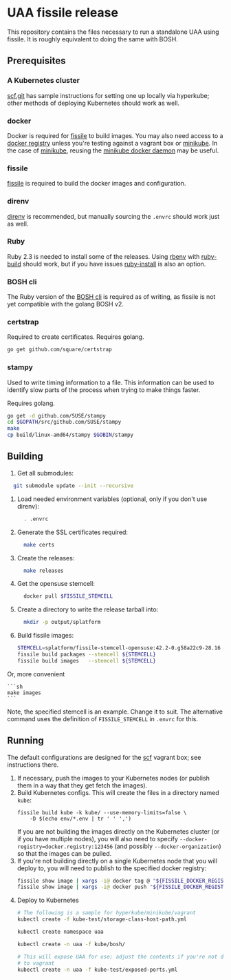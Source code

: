 # UAA fissile release

This repository contains the files necessary to run a standalone UAA using fissile.
It is roughly equivalent to doing the same with BOSH.

## Prerequisites

### A Kubernetes cluster

[scf.git] has sample instructions for setting one up locally via hyperkube;
other methods of deploying Kubernetes should work as well.

[scf.git]: https://github.com/suse/scf/tree/master/docs/kube.md

### docker
Docker is required for [fissile] to build images.  You may also need access to a
[docker registry] unless you're testing against a vagrant box or [minikube].  In
the case of [minikube], reusing the [minikube docker daemon] may be useful.

[docker registry]: https://github.com/docker/distribution
[minikube]: https://kubernetes.io/docs/getting-started-guides/minikube/
[minikube docker daemon]: https://kubernetes.io/docs/getting-started-guides/minikube/#reusing-the-docker-daemon

### fissile

[fissile] is required to build the docker images and configuration.

[fissile]: https://github.com/suse/fissile

### direnv
[direnv] is recommended, but manually sourcing the `.envrc` should work just as
well.

[direnv]: https://github.com/direnv/direnv/

### Ruby
Ruby 2.3 is needed to install some of the releases.  Using [rbenv] with
[ruby-build] should work, but if you have issues [ruby-install] is also an
option.

[rbenv]: https://github.com/sstephenson/rbenv
[ruby-build]: https://github.com/rbenv/ruby-build
[ruby-install]: https://github.com/postmodern/ruby-install/

### BOSH cli
The Ruby version of the [BOSH cli] is required as of writing, as fissile is not
yet compatible with the golang BOSH v2.

[BOSH cli]: https://rubygems.org/gems/bosh_cli

### certstrap
Required to create certificates. Requires golang.
```sh
go get github.com/square/certstrap
```

### stampy

Used to write timing information to a file. This information can be used to identify
slow parts of the process when trying to make things faster.

Requires golang.
```sh
go get -d github.com/SUSE/stampy
cd $GOPATH/src/github.com/SUSE/stampy
make
cp build/linux-amd64/stampy $GOBIN/stampy
```

## Building

1. Get all submodules:
  ```sh
    git submodule update --init --recursive
  ```

1. Load needed environment variables (optional, only if you don't use direnv):

   ```sh
     . .envrc
   ```

1. Generate the SSL certificates required:

    ```sh
      make certs
    ```

1. Create the releases:

   ```sh
     make releases
   ```

1. Get the opensuse stemcell:

   ```sh
     docker pull $FISSILE_STEMCELL
   ```

1. Create a directory to write the release tarball into:

   ```sh
     mkdir -p output/splatform
   ```

1. Build fissile images:

   ```sh
   STEMCELL=splatform/fissile-stemcell-opensuse:42.2-0.g58a22c9-28.16
   fissile build packages --stemcell ${STEMCELL}
   fissile build images   --stemcell ${STEMCELL}
   ```

Or, more convenient

    ```sh
    make images
    ```

Note, the specified stemcell is an example. Change it to suit.  The
alternative command uses the definition of `FISSILE_STEMCELL` in
`.envrc` for this.

## Running

The default configurations are designed for the [scf] vagrant box; see
instructions there.

[scf]: https://github.com/suse/scf

1. If necessary, push the images to your Kubernetes nodes (or publish them in a
    way that they get fetch the images).
2. Build Kubernetes configs. This will create the files in a directory named `kube`:
    ```
    fissile build kube -k kube/ --use-memory-limits=false \
        -D $(echo env/*.env | tr ' ' ',')
    ```
    If you are not building the images directly on the Kubernetes cluster (or if
    you have multiple nodes), you will also need to specify
    `--docker-registry=docker.registry:123456` (and possibly
    `--docker-organization`) so that the images can be pulled.
3. If you're not building directly on a single Kubernetes node that you will
   deploy to, you will need to publish to the specified docker registry:
   ```sh
   fissile show image | xargs -i@ docker tag @ "${FISSILE_DOCKER_REGISTRY}/@"
   fissile show image | xargs -i@ docker push "${FISSILE_DOCKER_REGISTRY}/@"
   ```
4. Deploy to Kubernetes
    ```sh
    # The following is a sample for hyperkube/minikube/vagrant
    kubectl create -f kube-test/storage-class-host-path.yml

    kubectl create namespace uaa

    kubectl create -n uaa -f kube/bosh/

    # This will expose UAA for use; adjust the contents if you're not deploying
    # to vagrant
    kubectl create -n uaa -f kube-test/exposed-ports.yml
    ```
